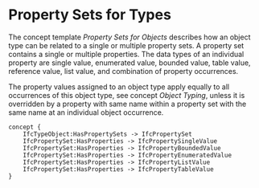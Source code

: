 Property Sets for Types
=======================

The concept template _Property Sets for Objects_ describes how an object type can be related to a single or multiple property sets. A property set contains a single or multiple properties. The data types of an individual property are single value, enumerated value, bounded value, table value, reference value, list value, and combination of property occurrences.

The property values assigned to an object type apply equally to all occurrences of this object type, see concept _Object Typing_, unless it is overridden by a property with same name within a property set with the same name at an individual object occurrence.

```
concept {
    IfcTypeObject:HasPropertySets -> IfcPropertySet
    IfcPropertySet:HasProperties -> IfcPropertySingleValue
    IfcPropertySet:HasProperties -> IfcPropertyBoundedValue
    IfcPropertySet:HasProperties -> IfcPropertyEnumeratedValue
    IfcPropertySet:HasProperties -> IfcPropertyListValue
    IfcPropertySet:HasProperties -> IfcPropertyTableValue
}
```
